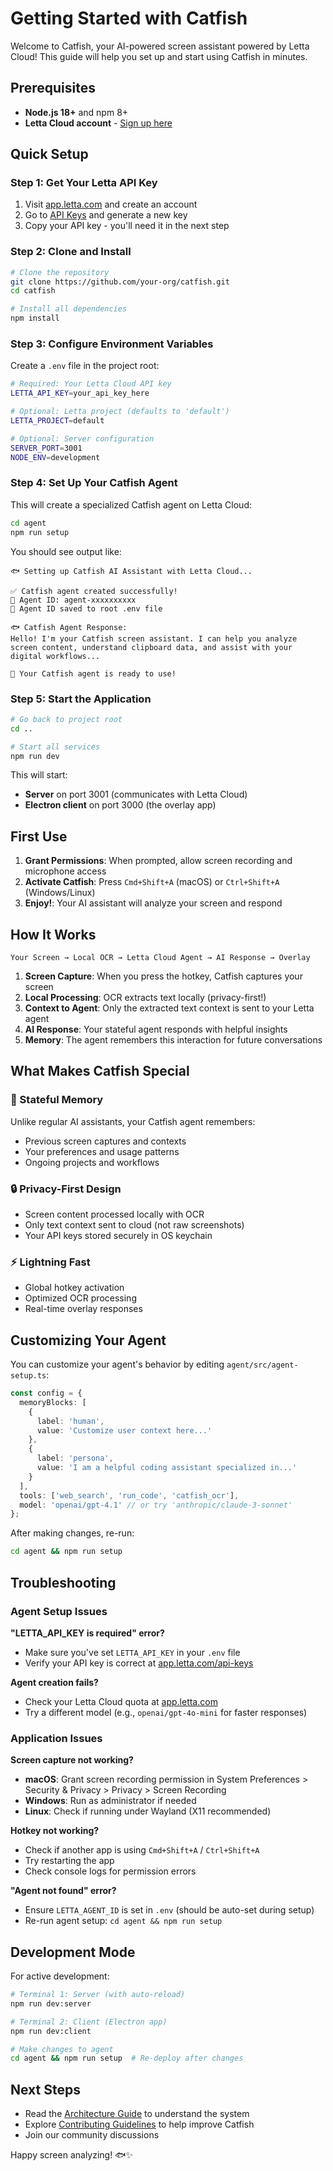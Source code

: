 # Getting Started with Catfish

Welcome to Catfish, your AI-powered screen assistant powered by Letta Cloud! This guide will help you set up and start using Catfish in minutes.

## Prerequisites

- **Node.js 18+** and npm 8+
- **Letta Cloud account** - [Sign up here](https://app.letta.com)

## Quick Setup

### Step 1: Get Your Letta API Key

1. Visit [app.letta.com](https://app.letta.com) and create an account
2. Go to [API Keys](https://app.letta.com/api-keys) and generate a new key
3. Copy your API key - you'll need it in the next step

### Step 2: Clone and Install

```bash
# Clone the repository
git clone https://github.com/your-org/catfish.git
cd catfish

# Install all dependencies
npm install
```

### Step 3: Configure Environment Variables

Create a `.env` file in the project root:

```bash
# Required: Your Letta Cloud API key
LETTA_API_KEY=your_api_key_here

# Optional: Letta project (defaults to 'default')
LETTA_PROJECT=default

# Optional: Server configuration
SERVER_PORT=3001
NODE_ENV=development
```

### Step 4: Set Up Your Catfish Agent

This will create a specialized Catfish agent on Letta Cloud:

```bash
cd agent
npm run setup
```

You should see output like:
```
🐟 Setting up Catfish AI Assistant with Letta Cloud...

✅ Catfish agent created successfully!
📝 Agent ID: agent-xxxxxxxxxx
🔧 Agent ID saved to root .env file

🐟 Catfish Agent Response:
Hello! I'm your Catfish screen assistant. I can help you analyze screen content, understand clipboard data, and assist with your digital workflows...

🚀 Your Catfish agent is ready to use!
```

### Step 5: Start the Application

```bash
# Go back to project root
cd ..

# Start all services
npm run dev
```

This will start:
- **Server** on port 3001 (communicates with Letta Cloud)
- **Electron client** on port 3000 (the overlay app)

## First Use

1. **Grant Permissions**: When prompted, allow screen recording and microphone access
2. **Activate Catfish**: Press `Cmd+Shift+A` (macOS) or `Ctrl+Shift+A` (Windows/Linux)
3. **Enjoy!**: Your AI assistant will analyze your screen and respond

## How It Works

```
Your Screen → Local OCR → Letta Cloud Agent → AI Response → Overlay
```

1. **Screen Capture**: When you press the hotkey, Catfish captures your screen
2. **Local Processing**: OCR extracts text locally (privacy-first!)
3. **Context to Agent**: Only the extracted text context is sent to your Letta agent
4. **AI Response**: Your stateful agent responds with helpful insights
5. **Memory**: The agent remembers this interaction for future conversations

## What Makes Catfish Special

### 🧠 Stateful Memory
Unlike regular AI assistants, your Catfish agent remembers:
- Previous screen captures and contexts
- Your preferences and usage patterns  
- Ongoing projects and workflows

### 🔒 Privacy-First Design
- Screen content processed locally with OCR
- Only text context sent to cloud (not raw screenshots)
- Your API keys stored securely in OS keychain

### ⚡ Lightning Fast
- Global hotkey activation
- Optimized OCR processing
- Real-time overlay responses

## Customizing Your Agent

You can customize your agent's behavior by editing `agent/src/agent-setup.ts`:

```typescript
const config = {
  memoryBlocks: [
    {
      label: 'human',
      value: 'Customize user context here...'
    },
    {
      label: 'persona', 
      value: 'I am a helpful coding assistant specialized in...'
    }
  ],
  tools: ['web_search', 'run_code', 'catfish_ocr'],
  model: 'openai/gpt-4.1' // or try 'anthropic/claude-3-sonnet'
};
```

After making changes, re-run:
```bash
cd agent && npm run setup
```

## Troubleshooting

### Agent Setup Issues

**"LETTA_API_KEY is required" error?**
- Make sure you've set `LETTA_API_KEY` in your `.env` file
- Verify your API key is correct at [app.letta.com/api-keys](https://app.letta.com/api-keys)

**Agent creation fails?**
- Check your Letta Cloud quota at [app.letta.com](https://app.letta.com)
- Try a different model (e.g., `openai/gpt-4o-mini` for faster responses)

### Application Issues

**Screen capture not working?**
- **macOS**: Grant screen recording permission in System Preferences > Security & Privacy > Privacy > Screen Recording
- **Windows**: Run as administrator if needed
- **Linux**: Check if running under Wayland (X11 recommended)

**Hotkey not working?**
- Check if another app is using `Cmd+Shift+A` / `Ctrl+Shift+A`
- Try restarting the app
- Check console logs for permission errors

**"Agent not found" error?**
- Ensure `LETTA_AGENT_ID` is set in `.env` (should be auto-set during setup)
- Re-run agent setup: `cd agent && npm run setup`

## Development Mode

For active development:

```bash
# Terminal 1: Server (with auto-reload)
npm run dev:server

# Terminal 2: Client (Electron app)
npm run dev:client

# Make changes to agent
cd agent && npm run setup  # Re-deploy after changes
```

## Next Steps

- Read the [Architecture Guide](architecture.md) to understand the system
- Explore [Contributing Guidelines](../CONTRIBUTING.md) to help improve Catfish
- Join our community discussions

Happy screen analyzing! 🐟✨ 
